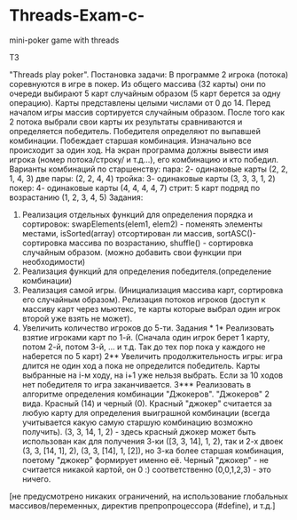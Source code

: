 # Threads-Exam-c-
mini-poker game with threads

ТЗ

"Threads play poker".
Постановка задачи:
В программе 2 игрока (потока) соревнуются в игре в покер. Из общего массива (32 карты) они по очереди выбирают 5 карт случайным образом (5 карт берется за одну операцию). Карты представлены целыми числами от 0 до 14.
Перед началом игры массив сортируется случайным образом. После того как 2 потока выбрали свои карты их результаты сравниваются и определяется победитель. Победителя определяют по выпавшей комбинации. Побеждает старшая комбинация.
Изначально все происходит за один ход. На экран программа должны вывести имя игрока (номер потока/строку/ и т.д...), его комбинацию и кто победил. 
Варианты комбинаций по старшенству:
пара:     2- одинаковые карты (2, 2, 1, 4, 3)
две пары: (2, 2, 4, 4)
тройка:   3- одинаковые карты (3, 3, 3, 1, 2)
покер:    4- одинаковые карты (4, 4, 4, 4, 7)
стрит:    5 карт подряд по возрастанию (1, 2, 3, 4, 5)
Задания:
1. Реализация отдельных функций для определения порядка и сортировок: swapElements(elem1, elem2) - поменять элементы местами, isSorted(array) отсортирован ли массив, sortASC()-сортировка массива по возрастанию, shuffle() - сортировка случайным образом.
	(можно добавить свои функции при необходимости)
2. Реализация функций для определения победителя.(определение комбинации)
3. Реализация самой игры. (Инициализация массива карт, сортировка его случайным образом). Релизация потоков игроков (доступ к массиву карт через мьютекс, те карты которые выбрал один игрок второй уже взять не может).
4. Увеличить количество игроков до 5-ти. 
Задания *
1*   Реализовать взятие игроками карт по 1-й. (Сначала один игрок берет 1 карту, потом 2-й, потом 3-й, ... и т.д. Так до тех пор пока у каждого не наберется по 5 карт)
2**  Увеличить продолжительность игры: игра длится не один ход а пока не определится победитель. Карты выбранные на i-м ходу, на i+1 уже нельзя выбрать. Если за 10 ходов нет победителя то игра заканчивается.
3*** Реализовать в алгоритме определения комбинации "Джокеров". "Джокеров" 2 вида. Красный (14) и черный (0). Красный "джокер" считается за любую карту для определения выиграшной комбинации (всегда учитывается какую самую старшую комбинацию
возможно получить). (3, 3, 14, 1, 2) - здесь красный джокер может быть использован как для получения 3-ки ([3, 3, 14], 1, 2), так и 2-х двоек (3, 3, [14, 1], 2), (3, 3, [14], 1, [2]), но 3-ка более старшая комбинация, 
поетому "джокер" формирует именно её. Черный "джокер" - не считается никакой картой, он 0 :) соответственно (0,0,1,2,3) - это ничего. 

[не предусмотрено никаких ограничений, на использование глобальных массивов/переменных, директив препропроцессора (#define), и т.д.]
      
 
